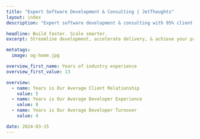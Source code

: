 ```yaml
---
title: "Expert Software Development & Consulting | JetThoughts"
layout: index
description: "Expert software development & consulting with 95% client retention. Reduce costs 50% while accelerating delivery 3x faster. Free consultation ✓"

headline: Build faster. Scale smarter.
excerpt: Streamline development, accelerate delivery, & achieve your product vision with access to turnkey engineering resources backed by world-class technical talent.

metatags:
  image: og-home.jpg

overview_first_name: Years of industry experience
overview_first_value: 13

overview:
  - name: Years is Our Average Client Relationship
    value: 5
  - name: Years is Our Average Developer Experience
    value: 8
  - name: Years is Our Average Developer Turnover
    value: 4

date: 2024-03-15
---
```

